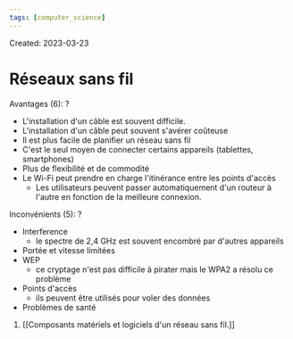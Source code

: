 ```yaml
---
tags: [computer_science] 
---
```

Created: 2023-03-23

# Réseaux sans fil
Avantages (6):
?
- L'installation d'un câble est souvent difficile.
- L'installation d'un câble peut souvent s'avérer coûteuse
- Il est plus facile de planifier un réseau sans fil
- C'est le seul moyen de connecter certains appareils (tablettes, smartphones)
- Plus de flexibilité et de commodité
- Le Wi-Fi peut prendre en charge l'itinérance entre les points d'accès
	- Les utilisateurs peuvent passer automatiquement d'un routeur à l'autre en fonction de la meilleure connexion.

Inconvénients (5):
?
- Interference
	- le spectre de 2,4 GHz est souvent encombré par d'autres appareils
- Portée et vitesse limitées
- WEP
	- ce cryptage n'est pas difficile à pirater mais le WPA2 a résolu ce problème
- Points d'accès
	- ils peuvent être utilisés pour voler des données
- Problèmes de santé

1. [[Composants
matériels et logiciels
d'un réseau sans fil.]]
